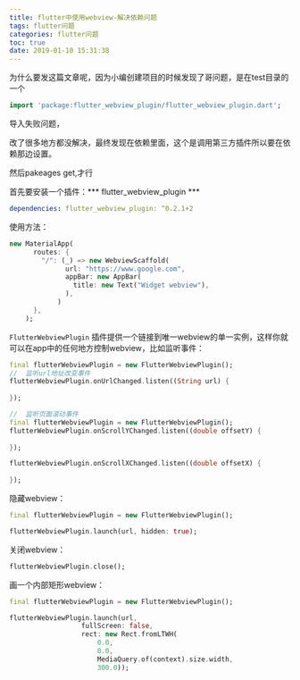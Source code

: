 ```yaml
---
title: flutter中使用webview-解决依赖问题
tags: flutter问题
categories: flutter问题
toc: true
date: 2019-01-10 15:31:38
---
```


为什么要发这篇文章呢，因为小编创建项目的时候发现了哥问题，是在test目录的一个

```dart
import 'package:flutter_webview_plugin/flutter_webview_plugin.dart';
```
导入失败问题，

改了很多地方都没解决，最终发现在依赖里面，这个是调用第三方插件所以要在依赖那边设置。

然后pakeages get,才行


首先要安装一个插件：*** flutter_webview_plugin ***

```yaml
dependencies: flutter_webview_plugin: ^0.2.1+2
```

使用方法：

```dart
new MaterialApp(
      routes: {
        "/": (_) => new WebviewScaffold(
              url: "https://www.google.com",
              appBar: new AppBar(
                title: new Text("Widget webview"),
              ),
            )
      },
    );
```
`FlutterWebviewPlugin` 插件提供一个链接到唯一webview的单一实例，这样你就可以在app中的任何地方控制webview，比如监听事件：

```dart
final flutterWebviewPlugin = new FlutterWebviewPlugin();
//  监听url地址改变事件
flutterWebviewPlugin.onUrlChanged.listen((String url) {
  
});
```

```dart
//  监听页面滚动事件
final flutterWebviewPlugin = new FlutterWebviewPlugin();
flutterWebviewPlugin.onScrollYChanged.listen((double offsetY) { 
  
});

flutterWebviewPlugin.onScrollXChanged.listen((double offsetX) { 
 
});
```

隐藏webview：
```dart
final flutterWebviewPlugin = new FlutterWebviewPlugin();  

flutterWebviewPlugin.launch(url, hidden: true);
```
关闭webview：
```dart
flutterWebviewPlugin.close();
```

画一个内部矩形webview：
```dart
final flutterWebviewPlugin = new FlutterWebviewPlugin();  

flutterWebviewPlugin.launch(url,
                  fullScreen: false,
                  rect: new Rect.fromLTWH(
                      0.0, 
                      0.0, 
                      MediaQuery.of(context).size.width, 
                      300.0));
```
